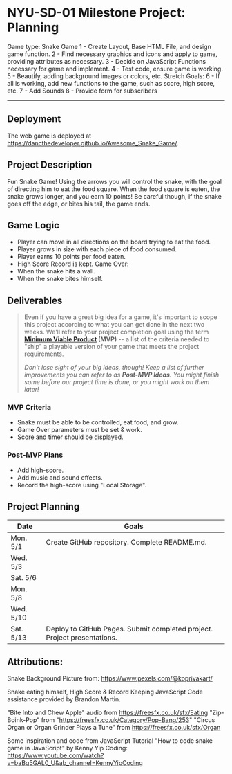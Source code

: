 



# NYU-SD-01 Milestone Project: Planning


Game type: Snake Game
1 - Create Layout, Base HTML File, and design game function.
2 - Find necessary graphics and icons and apply to game, providing attributes as necessary.
3 - Decide on JavaScript Functions necessary for game and implement.
4 - Test code, ensure game is working.
5 - Beautify, adding background images or colors, etc.
Stretch Goals:
6 - If all is working, add new functions to the game, such as score, high score, etc.
7 - Add Sounds
8 - Provide form for subscribers 



--------

## Deployment

The web game is deployed at <https://dancthedeveloper.github.io/Awesome_Snake_Game/>.


## Project Description

Fun Snake Game!  Using the arrows you will control the snake, with the goal of directing him to eat the food square.  When the food square is eaten, the snake grows longer, and you earn 10 points!  Be careful though, if the snake goes off the edge, or bites his tail, the game ends.


## Game Logic


  - Player can move in all directions on the board trying to eat the food.
  - Player grows in size with each piece of food consumed.
  - Player earns 10 points per food eaten.
  - High Score Record is kept.
  Game Over:
  - When the snake hits a wall.
  - When the snake bites himself.

## Deliverables

>Even if you have a great big idea for a game, it's important to scope this project according to what you can get done in the next two weeks. We'll refer to your project completion goal using the term **[Minimum Viable Product](https://en.wikipedia.org/wiki/Minimum_viable_product) (MVP)** -- a list of the criteria needed to "ship" a playable version of your game that meets the project requirements.
>
>*Don't lose sight of your big ideas, though! Keep a list of further improvements you can refer to as **Post-MVP Ideas**. You might finish some before our project time is done, or you might work on them later!*



### MVP Criteria


- Snake must be able to be controlled, eat food, and grow.
- Game Over parameters must be set & work.
- Score and timer should be displayed.


### Post-MVP Plans



- Add high-score.
- Add music and sound effects.
- Record the high-score using "Local Storage".



## Project Planning

| Date | Goals |
| ---- | ----- |
| Mon. 5/1 | Create GitHub repository. Complete README.md. |
| Wed. 5/3 |      |
| Sat. 5/6 |      |
| Mon. 5/8 |      |
| Wed. 5/10 |      |
| Sat. 5/13 | Deploy to GitHub Pages. Submit completed project. Project presentations. |


## Attributions:

Snake Background Picture from: https://www.pexels.com/@koprivakart/

Snake eating himself, High Score & Record Keeping JavaScript Code assistance provided by Brandon Martin.

"Bite Into and Chew Apple" audio from https://freesfx.co.uk/sfx/Eating
"Zip-Boink-Pop" from "https://freesfx.co.uk/Category/Pop-Bang/253"
"Circus Organ or Organ Grinder Plays a Tune" from https://freesfx.co.uk/sfx/Organ


Some inspiration and code from JavaScript Tutorial "How to code snake game in JavaScript" by Kenny Yip Coding: https://www.youtube.com/watch?v=baBq5GAL0_U&ab_channel=KennyYipCoding

